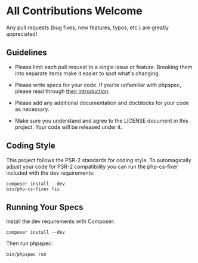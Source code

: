 # All Contributions Welcome

Any pull requests (bug fixes, new features, typos, etc.) are greatly appreciated!

## Guidelines

* Please limit each pull request to a single issue or feature. Breaking them into separate items make it easier to spot 
  what's changing.  

* Please write specs for your code. If you're unfamiliar with phpspec, please read through [their introduction](http://www.phpspec.net/docs/introduction.html).

* Please add any additional documentation and docblocks for your code as necessary.

* Make sure you understand and agree to the LICENSE document in this project. Your code will be released under it.

## Coding Style

This project follows the PSR-2 standards for coding style. To automagically adjust your code for PSR-2 compatibility you
can run the php-cs-fixer included with the dev requirements:

    composer install --dev
    bin/php-cs-fixer fix

## Running Your Specs

Install the dev requirements with Composer:

    composer install --dev

Then run phpspec:

    bin/phpspec run

    
